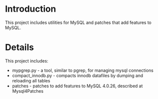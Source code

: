 # Introduction #

This project includes utilities for MySQL and patches that add features to MySQL.

# Details #

This project includes:
  * mypgrep.py - a tool, similar to pgrep, for managing mysql connections
  * compact\_innodb.py - compacts innodb datafiles by dumping and reloading all tables
  * patches - patches to add features to MySQL 4.0.26, described at Mysql4Patches


